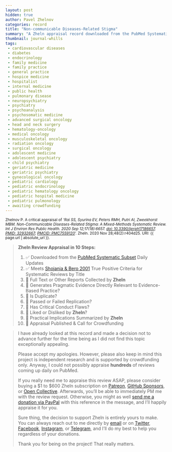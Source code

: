 ```yaml
---
layout: post
hidden: true
author: Pavel Zhelnov
categories: record
title: "Non-communicable Diseases-Related Stigma"
summary: "A Zheln appraisal record downloaded from the PubMed Systematic Subset daily updates."
thumbnail: journal-whills
tags:
 - cardiovascular diseases
 - diabetes
 - endocrinology
 - family medicine
 - family practice
 - general practice
 - hospice medicine
 - hospitalist
 - internal medicine
 - public health
 - pulmonary disease
 - neuropsychiatry
 - psychiatry
 - psychoanalysis
 - psychosomatic medicine
 - advanced surgical oncology
 - head and neck surgery
 - hematology-oncology
 - medical oncology
 - musculoskeletal oncology
 - radiation oncology
 - surgical oncology
 - adolescent medicine
 - adolescent psychiatry
 - child psychiatry
 - geriatric medicine
 - geriatric psychiatry
 - gynecological oncology
 - pediatric cardiology
 - pediatric endocrinology
 - pediatric hematology oncology
 - pediatric hospital medicine
 - pediatric pulmonology
 - awaiting crowdfunding
---
```


<small id="citation">Zhelnov P. A critical appraisal of _‘Rai SS, Syurina EV, Peters RMH, Putri AI, Zweekhorst MBM. Non-Communicable Diseases-Related Stigma: A Mixed-Methods Systematic Review. Int J Environ Res Public Health. 2020 Sep 12;17(18):6657. [doi: 10.3390/ijerph17186657](https://doi.org/10.3390/ijerph17186657). [PMID: 32932667](https://pubmed.gov/32932667); [PMCID: PMC7559120](https://ncbi.nlm.nih.gov/pmc/PMC7559120)’._ Zheln. 2020 Nov 28;48(2):r404d25. URI: {{ page.url | absolute_url }}.</small>

> **Zheln Review Appraisal in 10 Steps:**
>
> 1. ✅ Downloaded from the [PubMed Systematic Subset](https://github.com/p1m-ortho/qs-global-ortho-search-queries/blob/global-sr-query/README.md) Daily Updates
> 2. ✅ Meets [Shojania & Bero 2001](https://www.researchgate.net/publication/11820967_Taking_Advantage_of_the_Explosion_of_Systematic_Reviews_An_Efficient_MEDLINE_Search_Strategy) True Positive Criteria for Systematic Reviews by Title
> 3. 🔄 Full Text or Other Reports Collected by **Zheln**
> 4. 🔄 Generates Pragmatic Evidence Directly Relevant to Evidence-Based Practice?
> 5. 🔄 Is Duplicate?
> 6. 🔄 Passed or Failed Replication?
> 7. 🔄 Has Critical Conduct Flaws?
> 8. 🔄 Liked or Disliked by **Zheln**?
> 9. 🔄 Practical Implications Summarized by **Zheln**
> 10. 🔄 Appraisal Published & Call for Crowdfunding

> I have already looked at this record and made a decision not to advance further for the time being as I did not find this topic exceptionally appealing.
>
> Please accept my apologies. However, please also keep in mind this project is independent research and is supported by crowdfunding only. Anyway, I could not possibly appraise **hundreds** of reviews coming up daily on PubMed.
> 
> If you really need me to appraise this review ASAP, please consider buying a $1 to $600 Zheln subscription on [Patreon](https://patreon.com/zheln), [GitHub Sponsors](https://github.com/sponsors/drzhelnov), or [Open Collective](https://opencollective.com/zheln). Afterwards, you’ll be able to immediately PM me with the review request. Otherwise, you might as well [send me a donation via PayPal](https://paypal.me/pjelnov) with this reference in the message, and I’ll happily appraise it for you.
> 
> Sure thing, the decision to support Zheln is entirely yours to make. You can always reach out to me directly by [email](mailto:pavel@zheln.com) or on [Twitter](https://twitter.com/drzhelnov), [Facebook](https://facebook.com/drzhelnov), [Instagram](https://instagram.com/igzheln), or [Telegram](https://t.me/drzhelnov), and I’ll do my best to help you regardless of your donations.
> 
> Thank you for being on the project! That really matters.
